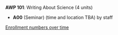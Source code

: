 **AWP 101**: Writing About Science (4 units)

- **A00** (Seminar) (time and location TBA) by staff

[Enrollment numbers over time](./AWP101.tsv)
